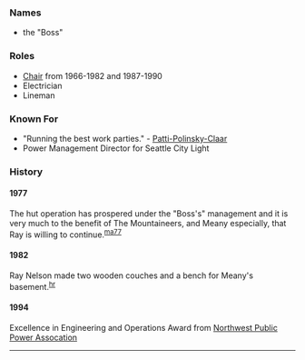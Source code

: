 
### Names

* the "Boss"

### Roles

* [Chair](Chair) from 1966-1982 and 1987-1990
* Electrician
* Lineman

### Known For

* "Running the best work parties." - [Patti-Polinsky-Claar](Patti-Polinsky-Claar)
* Power Management Director for Seattle City Light

### History

#### 1977

The hut operation has prospered under the "Boss's" management and it is very much to the benefit of The Mountaineers, and Meany especially, that Ray is willing to continue.<sup>[ma77][]</sup>

#### 1982

Ray Nelson made two wooden couches and a bench for Meany's basement.<sup>[hr][]</sup>

#### 1994

Excellence in Engineering and Operations Award from [Northwest Public Power Assocation](https://nwppa.org)

---

[hr]: History-Reports "Meany History Reports, by Idona Kellogg"
[ma77]: Mountaineer-Annual#1977
